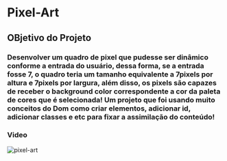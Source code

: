 # Pixel-Art

## OBjetivo do Projeto

### Desenvolver um quadro de pixel que pudesse ser dinâmico conforme a entrada do usuário, dessa forma, se a entrada fosse 7, o quadro teria um tamanho equivalente a 7pixels por altura e 7pixels por largura, além disso, os pixels são capazes de receber o background color correspondente a cor da paleta de cores que é selecionada! Um projeto que foi usando muito conceitos do Dom como criar elementos, adicionar id, adicionar classes e etc para fixar a assimilação do conteúdo! 

### Video

![pixel-art](https://user-images.githubusercontent.com/76914915/166159652-59d29bce-9029-40fb-bdfb-afbd22e54cc7.gif)
